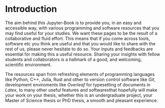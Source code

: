 Introduction
============================

The aim behind this Jupyter-Book is to provide you, in an easy and
accessible way, with various programming and software resources that
you may find useful for your studies. We want these pages to be the
result of a collaborative and fluid effort. This means that if you
come across tools, software etc you think are useful and that you
would like to share with the rest of us, please never hesitate to do
so. Your inputs and feedbacks are essential for making this a useful
resource. Sharing your insights with fellow students and collaborators
is a hallmark of a good, and welcoming,  scientific environment.

The resources span from refreshing elements of programming languages
like Python, C++, Julia, Rust and other to version control software
like _Git_, development enviroments like _Overleaf_ for typesetting of
documents in _Latex_, to many other useful features and softwaresthat hopefully will
make your work on your thesis, whether this is an undergraduate
project, your Master of Science thesis or PhD thesis, a smooth and
pleasant experience.
